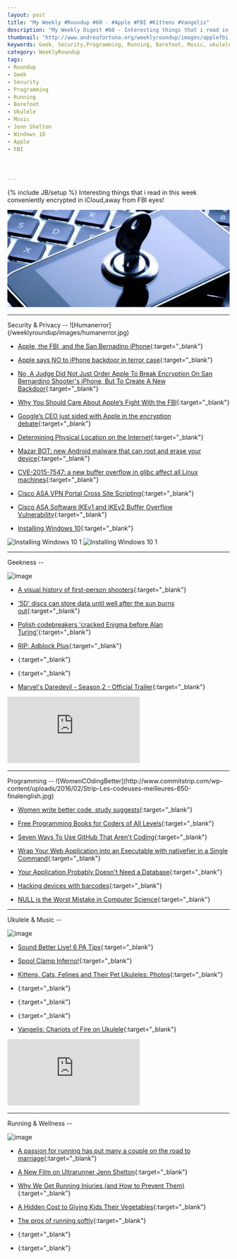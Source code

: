 ```yaml
---
layout: post
title: "My Weekly #Roundup #60 - #Apple #FBI #Kittens #Vangelis"
description: "My Weekly Digest #60 - Interesting things that i read in this week conveniently encrypted in iCloud,away from FBI eyes!#Apple #FBI #Kittens #Vangelis #Privacy #JennShelton"
thumbnail: "http://www.andreafortuna.org/weeklyroundup/images/applefbi.jpg"
keywords: Geek, Security,Programming, Running, Barefoot, Music, ukulele, transcription, apple, terrorism, tim cook, FBI, android MazarBot, Glibc, Jenn Shelton, Vangelis
category: WeeklyRoundup
tags: 
- Roundup
- Geek
- Security
- Programming
- Running
- Barefoot
- Ukulele
- Music
- Jenn Shelton
- Windows 10
- Apple
- FBI



---
```

{% include JB/setup %}
Interesting things that i read in this week conveniently encrypted in iCloud,away from FBI eyes!

![image](/weeklyroundup/images/applefbi.jpg)

<hr/>
Security & Privacy
--
![Humanerror](/weeklyroundup/images/humanerror.jpg)

- [Apple, the FBI, and the San Bernadino iPhone](https://freedom-to-tinker.com/blog/dwallach/apple-the-fbi-and-the-san-bernadino-iphone/){:target="_blank"}

- [Apple says NO to iPhone backdoor in terror case](http://nakedsecurity.sophos.com/2016/02/17/apple-says-no-to-iphone-backdoor-in-terror-case/){:target="_blank"}

- [No, A Judge Did Not Just Order Apple To Break Encryption On San Bernardino Shooter's iPhone, But To Create A New Backdoor](https://www.techdirt.com/articles/20160216/17393733617/no-judge-did-not-just-order-apple-to-break-encryption-san-bernardino-shooters-iphone-to-create-new-backdoor.shtml){:target="_blank"}

- [Why You Should Care About Apple’s Fight With the FBI](http://gizmodo.com/why-you-should-care-about-apple-s-fight-with-the-fbi-1759639200){:target="_blank"}

- [Google’s CEO just sided with Apple in the encryption debate](http://www.theverge.com/2016/2/17/11040266/google-ceo-sundar-pichai-sides-with-apple-encryption){:target="_blank"}

- [Determining Physical Location on the Internet](https://www.schneier.com/blog/archives/2016/02/determining_phy.html){:target="_blank"}

- [Mazar BOT: new Android malware that can root and erase your device](http://www.andreafortuna.org/security/2016/02/16/mazar-bot-root-and-erase-android-devices/){:target="_blank"}

- [CVE-2015-7547: a new buffer overflow in glibc affect all Linux machines](http://www.andreafortuna.org/security/2016/02/17/CVE-2015-7547-glibc-buffer-overflow/){:target="_blank"}

- [Cisco ASA VPN Portal Cross Site Scripting](http://www.andreafortuna.org/security/2016/02/18/cisco-asa-vpn-portal-xss/){:target="_blank"}

- [Cisco ASA Software IKEv1 and IKEv2 Buffer Overflow Vulnerability](https://tools.cisco.com/security/center/content/CiscoSecurityAdvisory/cisco-sa-20160210-asa-ike){:target="_blank"}

- [Installing Windows 10](http://english.bouletcorp.com/2016/02/07/installing-windows-10/){:target="_blank"}

![Installing Windows 10 1](http://english.bouletcorp.com/files/2016/02/Windows011.png)
![Installing Windows 10 1](http://english.bouletcorp.com/files/2016/02/Windows012.png)

<hr/>
Geekness
--

![image](http://xxx)

- [A visual history of first-person shooters](http://arstechnica.com/gaming/2016/02/headshot-a-visual-history-of-first-person-shooters/){:target="_blank"}

- ['5D' discs can store data until well after the sun burns out](http://www.engadget.com/2016/02/16/5d-discs-can-store-data-until-well-after-the-sun-burns-out/){:target="_blank"}

- [Polish codebreakers 'cracked Enigma before Alan Turing'](http://www.telegraph.co.uk/history/world-war-two/12158055/Polish-codebreakers-cracked-Enigma-before-Alan-Turing.html){:target="_blank"}

- [RIP: Adblock Plus](http://www.engadget.com/2016/02/12/rip-adblock-plus/){:target="_blank"}

- [](){:target="_blank"}

- [](){:target="_blank"}

- [Marvel's Daredevil - Season 2 - Official Trailer](https://www.youtube.com/watch?v=m5_A0Wx0jU4){:target="_blank"}

<div class="video-container">
<iframe src="https://www.youtube.com/embed/m5_A0Wx0jU4" frameborder="0" allowfullscreen></iframe>
</div>


<hr/>
Programming
--
![WomenCOdingBetter](http://www.commitstrip.com/wp-content/uploads/2016/02/Strip-Les-codeuses-meilleures-650-finalenglish.jpg)

- [Women write better code, study suggests](http://www.bbc.com/news/technology-35559439){:target="_blank"}

- [Free Programming Books for Coders of All Levels](http://www.improgrammer.net/free-programming-books-for-coders-of-all-levels/){:target="_blank"}

- [Seven Ways To Use GitHub That Aren't Coding](http://readwrite.com/2013/11/08/seven-ways-to-use-github-that-arent-coding){:target="_blank"}

- [Wrap Your Web Application into an Executable with nativefier in a Single Command](http://www.codeproject.com/Articles/1078080/Wrap-Your-Web-Application-into-an-Executable-with){:target="_blank"}

- [Your Application Probably Doesn't Need a Database](https://dzone.com/articles/does-your-application-really-need-a-database){:target="_blank"}

- [Hacking devices with barcodes](http://hackaday.com/2016/02/17/barcodes-that-hack-devices/){:target="_blank"}

- [NULL is the Worst Mistake in Computer Science](https://dzone.com/articles/the-worst-mistake-of-computer-science-1){:target="_blank"}



<hr/>
Ukulele & Music
--

![image](http://xxx)

- [Sound Better Live! 6 PA Tips](http://liveukulele.com/sound-better-live-6-pa-tips/){:target="_blank"}

- [Spool Clamp Inferno!](http://theukuleleblog.blogspot.com/2016/02/spool-clamp-inferno.html){:target="_blank"}

- [Kittens, Cats, Felines and Their Pet Ukuleles: Photos](http://www.ukulelemag.com/home/kittens-cats-felines-and-their-pet-ukuleles-photos){:target="_blank"}

- [](){:target="_blank"}

- [](){:target="_blank"}

- [](){:target="_blank"}

- [Vangelis: Chariots of Fire on Ukulele](http://www.andreafortuna.org/ukulele/2016/02/15/vangelis-chariots-of-fire/){:target="_blank"}

<div class="video-container">
<iframe src="https://www.youtube.com/embed/pCEqZ7z44nk" frameborder="0" allowfullscreen></iframe>
</div>


<hr/>
Running & Wellness
--

![image](http://xxx)

- [A passion for running has put many a couple on the road to marriage](http://www.runnersworld.co.uk/community/from-sole-to-soul-mates/14555.html){:target="_blank"}

- [A New Film on Ultrarunner Jenn Shelton](http://www.outsideonline.com/2046696/new-film-untrarunner-jenn-shelton){:target="_blank"}

- [Why We Get Running Injuries (and How to Prevent Them)](http://well.blogs.nytimes.com/2016/02/10/why-we-get-running-injuries-and-how-to-prevent-them/?_r=0){:target="_blank"}

- [A Hidden Cost to Giving Kids Their Vegetables](http://www.nytimes.com/2016/02/16/opinion/why-poor-children-cant-be-picky-eaters.html){:target="_blank"}

- [The pros of running softly](http://www.runnersworld.co.uk/training/the-pros-of-running-softly/14570.html){:target="_blank"}

- [](){:target="_blank"}

- [](){:target="_blank"}




